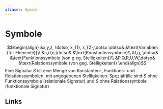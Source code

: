 ```yaml
---
aliases: Symbol
---
```

# Symbole 
$$\begin{align}
&x,y,z, \dotso, x_{1}, x_{2},\dotso \dotso& &\text{Variablen (für Elemente)}\\
&c,d,e,\dotso& &\text{Konstantensymbole}\\
&f,g, \dotso& &\text{Funktionssymbole (von g.eg. Stelligkeiten)}\\
&P,Q,R,U,W,\dotso& &\text{Relationssymbole (von geg. Stelligkeiten)}
\end{align}$$
Eine Signatur $S$ ist eine Menge von Konstanten-, Funktions- und Relationssymbolen, mit angegebenen Stelligkeiten.
Spezialfälle sind $S$ ohne Funktionssymbole (relationale Signatur) und $S$ ohne Relationssymbole (funktionale Signatur)

## Links